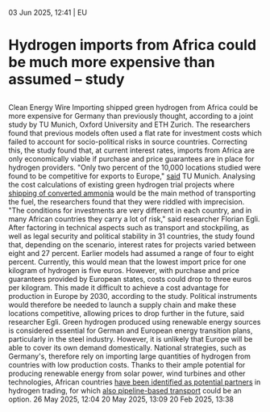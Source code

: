 03 Jun 2025, 12:41
| 
EU
# Hydrogen imports from Africa could be much more expensive than assumed – study
## 
Clean Energy Wire
Importing shipped green hydrogen from Africa could be more expensive for Germany than previously thought, according to a joint study by TU Munich, Oxford University and ETH Zurich. The researchers found that previous models often used a flat rate for investment costs which failed to account for socio-political risks in source countries. Correcting this, the study found that, at current interest rates, imports from Africa are only economically viable if purchase and price guarantees are in place for hydrogen providers. "Only two percent of the 10,000 locations studied were found to be competitive for exports to Europe," [said](https://www.tum.de/en/news-and-events/all-news/press-releases/details/green-hydrogen-from-africa-much-more-costly-than-previously-assumed) TU Munich.
Analysing the cost calculations of existing green hydrogen trial projects where [shipping of converted ammonia](https://www.cleanenergywire.org/news/conversion-ammonia-will-be-dominant-transport-technology-hydrogen-report) would be the main method of transporting the fuel, the researchers found that they were riddled with imprecision. "The conditions for investments are very different in each country, and in many African countries they carry a lot of risk," said researcher Florian Egli. After factoring in technical aspects such as transport and stockpiling, as well as legal security and political stability in 31 countries, the study found that, depending on the scenario, interest rates for projects varied between eight and 27 percent. Earlier models had assumed a range of four to eight percent.
Currently, this would mean that the lowest import price for one kilogram of hydrogen is five euros. However, with purchase and price guarantees provided by European states, costs could drop to three euros per kilogram. This made it difficult to achieve a cost advantage for production in Europe by 2030, according to the study. Political instruments would therefore be needed to launch a supply chain and make these locations competitive, allowing prices to drop further in the future, said researcher Egli.
Green hydrogen produced using renewable energy sources is considered essential for German and European energy transition plans, particularly in the steel industry. However, it is unlikely that Europe will be able to cover its own demand domestically. National strategies, such as Germany's, therefore rely on importing large quantities of hydrogen from countries with low production costs. Thanks to their ample potential for producing renewable energy from solar power, wind turbines and other technologies, African countries [have been identified as potential partners](https://www.cleanenergywire.org/news/germany-awards-first-green-hydrogen-import-contract-ammonia-project-egypt) in hydrogen trading, for which [also pipeline-based transport](https://www.cleanenergywire.org/news/five-countries-agree-energy-security-cornerstone-hydrogen-pipeline-north-africa-europe) could be an option.
26 May 2025, 12:04
20 May 2025, 13:09
20 Feb 2025, 13:38